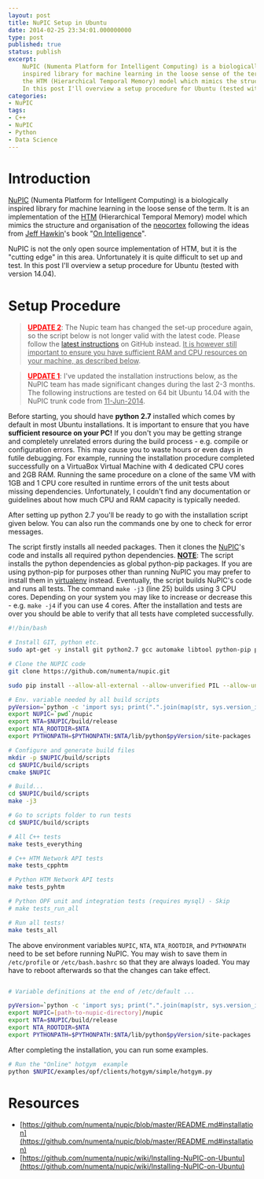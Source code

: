 ```yaml
---
layout: post
title: NuPIC Setup in Ubuntu
date: 2014-02-25 23:34:01.000000000
type: post
published: true
status: publish
excerpt: 
    NuPIC (Numenta Platform for Intelligent Computing) is a biologically 
    inspired library for machine learning in the loose sense of the term. It is an implementation of 
    the HTM (Hierarchical Temporal Memory) model which mimics the structure and organisation of the neocortex. 
    In this post I'll overview a setup procedure for Ubuntu (tested with version 14.04) ...
categories:
- NuPIC
tags:
- C++
- NuPIC
- Python
- Data Science
---
```



# Introduction

[NuPIC](https://github.com/numenta) (Numenta Platform for Intelligent Computing) is a biologically 
inspired library for machine learning in the loose sense of the term. It is an implementation of 
the [HTM](http://en.wikipedia.org/wiki/Hierarchical_temporal_memory) (Hierarchical Temporal Memory) 
model which mimics the structure and organisation of the [neocortex](http://en.wikipedia.org/wiki/Neocortex) 
following the ideas from [Jeff Hawkin](http://en.wikipedia.org/wiki/Jeff_Hawkins)'s book 
"[On Intelligence](http://en.wikipedia.org/wiki/On_Intelligence)".

NuPIC is not the only open source implementation of HTM, but it is the "cutting edge" in this area. 
Unfortunately it is quite difficult to set up and test. In this post I'll overview a setup procedure for 
Ubuntu (tested with version 14.04).

# Setup Procedure

> **<u style="color:red;">UPDATE 2</u>**: The Nupic team has changed the set-up procedure again, 
so the script below is not longer valid with the latest code. Please follow the 
[latest instructions](https://github.com/numenta/nupic#build-and-test-nupic) on GitHub instead. 
<u>It is however still important to ensure you have sufficient RAM and CPU resources on your machine, as described below</u>.

> **<u style="color:red;">UPDATE 1</u>**: I've updated the installation instructions below, as 
the NuPIC team has made significant changes during the last 2-3 months. The following instructions 
are tested on 64 bit Ubuntu 14.04 with the NuPIC trunk code from <u>11-Jun-2014</u>.

Before starting, you should have **python 2.7** installed which comes by default in most Ubuntu installations. 
It is important to ensure that you have **sufficient resource on your PC!** If you don't you may be 
getting strange and completely unrelated errors during the build process - e.g. compile or configuration errors. 
This may cause you to waste hours or even days in futile debugging. For example, running the installation procedure 
completed successfully on a VirtuaBox Virtual Machine with 4 dedicated CPU cores and 2GB RAM. Running the same procedure 
on a clone of the same VM with 1GB and 1 CPU core resulted in runtime errors of the unit tests about missing dependencies. 
Unfortunately, I couldn't find any documentation or guidelines about how much CPU and RAM capacity is typically needed.

After setting up python 2.7 you'll be ready to go with the installation script given below. 
You can also run the commands one by one to check for error messages.

The script firstly installs all needed packages. Then it clones the [NuPIC](https://github.com/numenta/nupic)'s 
code and installs all required python dependencies. **<u>NOTE</u>**: The script installs the python dependencies as 
global python-pip packages. If you are using python-pip for purposes other than running NuPIC you may prefer to install 
them in [virtualenv](http://www.virtualenv.org/en/latest/) instead. Eventually, the script builds NuPIC's code and runs 
all tests. The command `make -j3` (line 25) builds using 3 CPU cores. Depending on your system you may like to increase 
or decrease this - e.g. `make -j4` if you can use 4 cores. After the installation and tests are over you should be able 
to verify that all tests have completed successfully.

```bash
#!/bin/bash

# Install GIT, python etc.
sudo apt-get -y install git python2.7 gcc automake libtool python-pip python-dev libssl-dev cmake

# Clone the NUPIC code
git clone https://github.com/numenta/nupic.git

sudo pip install --allow-all-external --allow-unverified PIL --allow-unverified psutil -r external/common/requirements.txt

# Env. variable needed by all build scripts
pyVersion=`python -c 'import sys; print(".".join(map(str, sys.version_info[:2])))'`
export NUPIC=`pwd`/nupic
export NTA=$NUPIC/build/release
export NTA_ROOTDIR=$NTA
export PYTHONPATH=$PYTHONPATH:$NTA/lib/python$pyVersion/site-packages

# Configure and generate build files
mkdir -p $NUPIC/build/scripts
cd $NUPIC/build/scripts
cmake $NUPIC

# Build...
cd $NUPIC/build/scripts
make -j3

# Go to scripts folder to run tests
cd $NUPIC/build/scripts

# All C++ tests
make tests_everything

# C++ HTM Network API tests
make tests_cpphtm

# Python HTM Network API tests
make tests_pyhtm

# Python OPF unit and integration tests (requires mysql) - Skip
# make tests_run_all

# Run all tests!
make tests_all
```

The above environment variables `NUPIC`, `NTA`, `NTA_ROOTDIR`, and `PYTHONPATH` need to be set before running NuPIC. 
You may wish to save them in `/etc/profile` or `/etc/bash.bashrc` so that they are always loaded. You may have 
to reboot afterwards so that the changes can take effect.

```bash

# Variable definitions at the end of /etc/default ...

pyVersion=`python -c 'import sys; print(".".join(map(str, sys.version_info[:2])))'`
export NUPIC=[path-to-nupic-directory]/nupic
export NTA=$NUPIC/build/release
export NTA_ROOTDIR=$NTA
export PYTHONPATH=$PYTHONPATH:$NTA/lib/python$pyVersion/site-packages
```


After completing the installation, you can run some examples.

```bash
# Run the "Online" hotgym  example
python $NUPIC/examples/opf/clients/hotgym/simple/hotgym.py
```

# Resources

*   [https://github.com/numenta/nupic/blob/master/README.md#installation](https://github.com/numenta/nupic/blob/master/README.md#installation)
*   [https://github.com/numenta/nupic/wiki/Installing-NuPIC-on-Ubuntu](https://github.com/numenta/nupic/wiki/Installing-NuPIC-on-Ubuntu)
